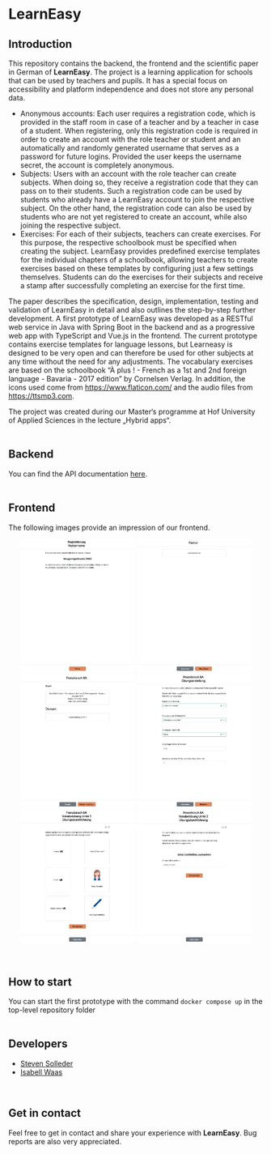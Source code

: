 # LearnEasy

## Introduction
This repository contains the backend, the frontend and the scientific paper in German of **LearnEasy**. The project is a learning application for schools that can be used by teachers and pupils. It has a special focus on accessibility and platform independence and does not store any personal data.
- Anonymous accounts: Each user requires a registration code, which is provided in the staff room in case of a teacher and by a teacher in case of a student. When registering, only this registration code is required in order to create an account with the role teacher or student and an automatically and randomly generated username that serves as a password for future logins. Provided the user keeps the username secret, the account is completely anonymous.
- Subjects: Users with an account with the role teacher can create subjects. When doing so, they receive a registration code that they can pass on to their students. Such a registration code can be used by students who already have a LearnEasy account to join the respective subject. On the other hand, the registration code can also be used by students who are not yet registered to create an account, while also joining the respective subject.
- Exercises: For each of their subjects, teachers can create exercises. For this purpose, the respective schoolbook must be specified when creating the subject. LearnEasy provides predefined exercise templates for the individual chapters of a schoolbook, allowing teachers to create exercises based on these templates by configuring just a few settings themselves. Students can do the exercises for their subjects and receive a stamp after successfully completing an exercise for the first time.

The paper describes the specification, design, implementation, testing and validation of LearnEasy in detail and also outlines the step-by-step further development. A first prototype of LearnEasy was developed as a RESTful web service in Java with Spring Boot in the backend and as a progressive web app with TypeScript and Vue.js in the frontend. The current prototype contains exercise templates for language lessons, but Learneasy is designed to be very open and can therefore be used for other subjects at any time without the need for any adjustments. The vocabulary exercises are based on the schoolbook “À plus ! - French as a 1st and 2nd foreign language - Bavaria - 2017 edition” by Cornelsen Verlag. In addition, the icons used come from https://www.flaticon.com/ and the audio files from https://ttsmp3.com.

The project was created during our Master‘s programme at Hof University of Applied Sciences in the lecture „Hybrid apps“.
<br>
<br>

## Backend
You can find the API documentation [here](https://teamgruenbaum.github.io/LearnEasy/).
<br>
<br>

## Frontend
The following images provide an impression of our frontend.
<p align="center">
<img src="https://github.com/TeamGruenbaum/LearnEasy/blob/main/frontend/public/screenshot-1.png" width="45%" border=0>
<img src="https://github.com/TeamGruenbaum/LearnEasy/blob/main/frontend/public/screenshot-2.png" width="45%" border=0>
<img src="https://github.com/TeamGruenbaum/LearnEasy/blob/main/frontend/public/screenshot-3.png" width="45%" border=0>
<img src="https://github.com/TeamGruenbaum/LearnEasy/blob/main/frontend/public/screenshot-4.png" width="45%" border=0>
<img src="https://github.com/TeamGruenbaum/LearnEasy/blob/main/frontend/public/screenshot-5.png" width="45%" border=0>
<img src="https://github.com/TeamGruenbaum/LearnEasy/blob/main/frontend/public/screenshot-6.png" width="45%" border=0>
</p>
<br>

## How to start
You can start the first prototype with the command `docker compose up` in the top-level repository folder
<br>
<br>

## Developers
- [Steven Solleder](https://github.com/stevensolleder)
- [Isabell Waas](https://github.com/isabellwaas)
<br>

## Get in contact
Feel free to get in contact and share your experience with **LearnEasy**. Bug reports are also very appreciated.

